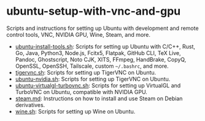 # ubuntu-setup-with-vnc-and-gpu

Scripts and instructions for setting up Ubuntu with development and remote control tools, VNC, NVIDIA GPU, Wine, Steam, and more.

* [ubuntu-install-tools.sh](ubuntu-install-tools.sh): Scripts for setting up Ubuntu with C/C++, Rust, Go, Java, Python3, Node.js, Fcitx5, Flatpak, GitHub CLI, TeX Live, Pandoc, Ghostscript, Noto CJK, XITS, FFmpeg, HandBrake, CopyQ, OpenSSL, OpenSSH, Tailscale, custom `~/.bashrc`, and more.
* [tigervnc.sh](tigervnc.sh): Scripts for setting up TigerVNC on Ubuntu.
* [ubuntu-nvidia.sh](ubuntu-nvidia.sh): Scripts for setting up TigerVNC on Ubuntu.
* [ubuntu-virtualgl-turbovnc.sh](ubuntu-virtualgl-turbovnc.sh): Scripts for setting up VirtualGL and TurboVNC on Ubuntu, compatible with NVIDIA GPU.
* [steam.md](steam.md): Instructions on how to install and use Steam on Debian derivatives.
* [wine.sh](wine.sh): Scripts for setting up Wine on Ubuntu.
